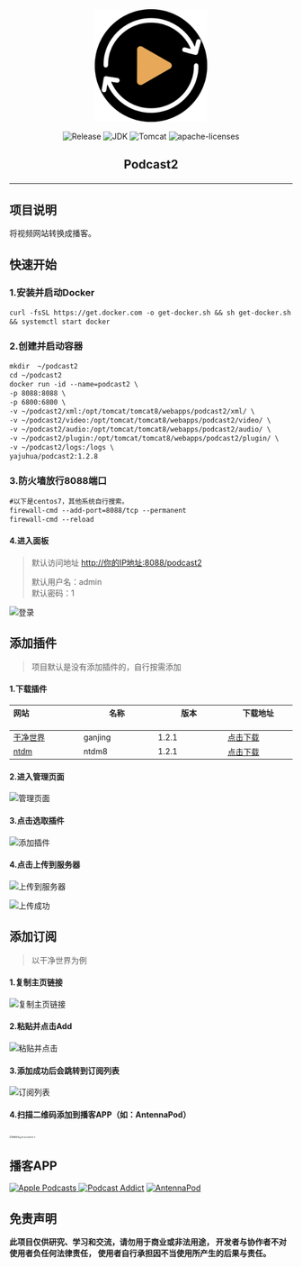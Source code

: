 <div align=center><img width = "200" height = "200" src="./images/975x975-logo.001.png"></div>



<p align="center">
<img src="https://img.shields.io/badge/Release-1.2.8-<COLOR>.svg" alt="Release" />
<img src="https://img.shields.io/badge/JDK-17-blue.svg" alt="JDK" />
<img src="https://img.shields.io/badge/Tomcat-8.5.68-blue.svg" alt="Tomcat" />
<img src="https://img.shields.io/badge/license-Apache2.0-green.svg" alt="apache-licenses" />
</p>

<h2 align=center><p>Podcast2</p></h2>
<hr>

## 项目说明

将视频网站转换成播客。

## 快速开始

### 1.安装并启动Docker

```shell
curl -fsSL https://get.docker.com -o get-docker.sh && sh get-docker.sh && systemctl start docker
```

### 2.创建并启动容器

```shell
mkdir  ~/podcast2
cd ~/podcast2
docker run -id --name=podcast2 \
-p 8088:8088 \
-p 6800:6800 \
-v ~/podcast2/xml:/opt/tomcat/tomcat8/webapps/podcast2/xml/ \
-v ~/podcast2/video:/opt/tomcat/tomcat8/webapps/podcast2/video/ \
-v ~/podcast2/audio:/opt/tomcat/tomcat8/webapps/podcast2/audio/ \
-v ~/podcast2/plugin:/opt/tomcat/tomcat8/webapps/podcast2/plugin/ \
-v ~/podcast2/logs:/logs \
yajuhua/podcast2:1.2.8
```
### 3.防火墙放行8088端口
````shell
#以下是centos7，其他系统自行搜索。
firewall-cmd --add-port=8088/tcp --permanent
firewall-cmd --reload
````
#### 4.进入面板

> 默认访问地址 [http://你的IP地址:8088/podcast2]()
>
> 默认用户名：admin <br>
> 默认密码：1

![登录](https://yajuhua.github.io/images/login.png)

## 添加插件

> 项目默认是没有添加插件的，自行按需添加

#### 1.下载插件

| 网站 <img width=200/>            | 名称<img width=200/> | 版本<img width=200/> | 下载地址<img width=200/>                                                                                  |
| :------------------------------- | -------------------- | -------------------- |-------------------------------------------------------------------------------------------------------|
| [干净世界](https://ganjing.com/) | ganjing              | 1.2.1                | [点击下载](https://github.com/yajuhua/plugin/raw/master/ganjing/Ganjing3-1.2.1-jar-with-dependencies.jar) |
| [ntdm](https://www.ntdm.tv)              | ntdm8                | 1.2.1                | [点击下载](https://github.com/yajuhua/plugin/raw/master/ntdm8/ntdm8-1.2.1-jar-with-dependencies.jar)      |

#### 2.进入管理页面

![管理页面](https://yajuhua.github.io/images/manage.png)

#### 3.点击选取插件

![添加插件](https://yajuhua.github.io/images/add-plugin.png)

#### 4.点击上传到服务器

![上传到服务器](https://yajuhua.github.io/images/upload-plugin.png)

![上传成功](https://yajuhua.github.io/images/upload-plugin-ok.png)



## 添加订阅

> 以干净世界为例

#### 1.复制主页链接

![复制主页链接](https://yajuhua.github.io/images/add-sub-example.png)

#### 2.粘贴并点击Add

![粘贴并点击](https://yajuhua.github.io/images/add-sub-example-2.png)

#### 3.添加成功后会跳转到订阅列表

![订阅列表](https://yajuhua.github.io/images/add-sub-example-ok.png)

#### 4.扫描二维码添加到播客APP（如：AntennaPod）

<img width="500" src="https://yajuhua.github.io/images/AntennaPod-1.jpg" alt="链接地址" style="zoom:25%;" /><img width="500" src="https://yajuhua.github.io/images/AntennaPod-2.jpg" alt="AntennaPod-2" style="zoom:25%;" />

## 播客APP

<a href="https://www.apple.com/apple-podcasts/" target="_blank">
              <img src="https://www.apple.com/v/apple-podcasts/c/images/overview/hero_icon__c135x5gz14mu_large.png" width="35" alt="Apple Podcasts">
            </a><a href="https://podcastaddict.com/" target="_blank"><img title="Podcast Addict" alt="Podcast Addict" src="https://pod.link/assets/apps/podcastaddict.svg" width="35"></a>  <a href="https://antennapod.org/" target="_blank">
              <img src="https://antennapod.org/assets/branding/logo-full-horizontal-dynamic.svg" width="230" alt="AntennaPod">          </a>

## 免责声明

**此项目仅供研究、学习和交流，请勿用于商业或非法用途， 开发者与协作者不对使用者负任何法律责任， 使用者自行承担因不当使用所产生的后果与责任。**




